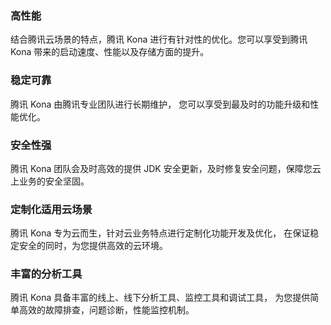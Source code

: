 ### 高性能 
结合腾讯云场景的特点，腾讯 Kona 进行有针对性的优化。您可以享受到腾讯 Kona 带来的启动速度、性能以及存储方面的提升。

### 稳定可靠
腾讯 Kona 由腾讯专业团队进行长期维护， 您可以享受到最及时的功能升级和性能优化。

### 安全性强 
腾讯 Kona 团队会及时高效的提供 JDK 安全更新，及时修复安全问题，保障您云上业务的安全坚固。

### 定制化适用云场景 
腾讯 Kona 专为云而生，针对云业务特点进行定制化功能开发及优化， 在保证稳定安全的同时，为您提供高效的云环境。

### 丰富的分析工具
腾讯 Kona 具备丰富的线上、线下分析工具、监控工具和调试工具， 为您提供简单高效的故障排查，问题诊断，性能监控机制。
